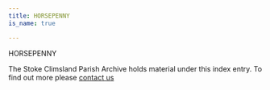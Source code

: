```yaml
---
title: HORSEPENNY
is_name: true

---
```


HORSEPENNY


The Stoke Climsland Parish Archive holds material under this index entry. To find out more please [contact us](/contact/)
